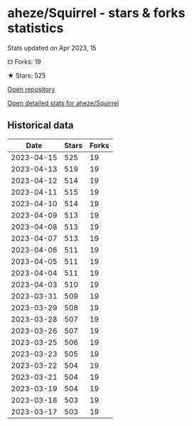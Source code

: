 # aheze/Squirrel - stars & forks statistics

Stats updated on Apr 2023, 15

☋ Forks: 19

★ Stars: 525

[Open repository](https://github.com/aheze/Squirrel)

[Open detailed stats for aheze/Squirrel](https://reviewgithub.com/rep/aheze/Squirrel)

## Historical data
| Date | Stars | Forks |
|------|-------|-------|
| 2023-04-15 | 525 | 19 | 
| 2023-04-13 | 519 | 19 | 
| 2023-04-12 | 514 | 19 | 
| 2023-04-11 | 515 | 19 | 
| 2023-04-10 | 514 | 19 | 
| 2023-04-09 | 513 | 19 | 
| 2023-04-08 | 513 | 19 | 
| 2023-04-07 | 513 | 19 | 
| 2023-04-06 | 511 | 19 | 
| 2023-04-05 | 511 | 19 | 
| 2023-04-04 | 511 | 19 | 
| 2023-04-03 | 510 | 19 | 
| 2023-03-31 | 509 | 19 | 
| 2023-03-29 | 508 | 19 | 
| 2023-03-28 | 507 | 19 | 
| 2023-03-26 | 507 | 19 | 
| 2023-03-25 | 506 | 19 | 
| 2023-03-23 | 505 | 19 | 
| 2023-03-22 | 504 | 19 | 
| 2023-03-21 | 504 | 19 | 
| 2023-03-19 | 504 | 19 | 
| 2023-03-18 | 503 | 19 | 
| 2023-03-17 | 503 | 19 | 

